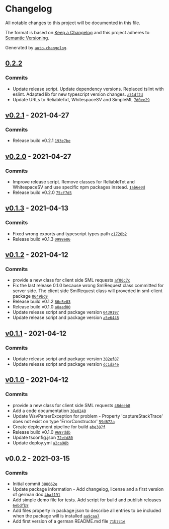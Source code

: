 # Changelog

All notable changes to this project will be documented in this file.

The format is based on [Keep a Changelog](https://keepachangelog.com/en/1.0.0/)
and this project adheres to [Semantic Versioning](https://semver.org/spec/v2.0.0.html).

Generated by [`auto-changelog`](https://github.com/CookPete/auto-changelog).

## [0.2.2](https://github.com/GELight/sml/compare/v0.2.1...0.2.2)

### Commits

- Update release script. Update dependency versions. Replaced tslint with eslint. Adapted lib for new typescript version changes. [`a51df2d`](https://github.com/GELight/sml/commit/a51df2d630b88580e4f8d6429efce642538f1dbf)
- Update URLs to ReliableTxt, WhitespaceSV and SimpleML [`7d0ee29`](https://github.com/GELight/sml/commit/7d0ee297e06c621dd8bf7de0f05b77355ffd737f)

## [v0.2.1](https://github.com/GELight/sml/compare/v0.2.0...v0.2.1) - 2021-04-27

### Commits

- Release build v0.2.1 [`193e7be`](https://github.com/GELight/sml/commit/193e7bea445f331bd6810abe9e9f0ae4ccef743e)

## [v0.2.0](https://github.com/GELight/sml/compare/v0.1.3...v0.2.0) - 2021-04-27

### Commits

- Improve release script. Remove classes for ReliableTxt and WhitespaceSV and use specific npm packages instead. [`1ab6e0d`](https://github.com/GELight/sml/commit/1ab6e0d710dd9382d642ea87fff009c4cf643d37)
- Release build v0.2.0 [`75cf7d5`](https://github.com/GELight/sml/commit/75cf7d56ecdeedaea47917c3726aa362fe640e0a)

## [v0.1.3](https://github.com/GELight/sml/compare/v0.1.2...v0.1.3) - 2021-04-13

### Commits

- Fixed wrong exports and typescript types path [`c1720b2`](https://github.com/GELight/sml/commit/c1720b233c654fb7490ef440006f6e3b812504f2)
- Release build v0.1.3 [`0998e86`](https://github.com/GELight/sml/commit/0998e8627643161629b99c7974290acd4cc4238c)

## [v0.1.2](https://github.com/GELight/sml/compare/v0.1.1...v0.1.2) - 2021-04-12

### Commits

- provide a new class for client side SML requests [`af00c7c`](https://github.com/GELight/sml/commit/af00c7c0869085c42fa76b4e1427249c493ffe4a)
- Fix the last release 0.1.0 because wrong SmlRequest class committed for server side. The client side SmlRequest class will proveded in sml-client package [`8649bc9`](https://github.com/GELight/sml/commit/8649bc988922138feaf4af8e9d4739ea8f4077d9)
- Release build v0.1.2 [`66e5e03`](https://github.com/GELight/sml/commit/66e5e03933369d88ffa909cefb913374574862f1)
- Release build v0.1.0 [`a8aad00`](https://github.com/GELight/sml/commit/a8aad003f5daa71d0d1ad347fcd11e8a1a096012)
- Update release script and package version [`0439197`](https://github.com/GELight/sml/commit/0439197b06120a482868f061dec8b488e792968e)
- Update release script and package version [`a5e6448`](https://github.com/GELight/sml/commit/a5e64480b6f2817288f01781e569ed38cee6f164)

## [v0.1.1](https://github.com/GELight/sml/compare/v0.1.0...v0.1.1) - 2021-04-12

### Commits

- Update release script and package version [`302ef87`](https://github.com/GELight/sml/commit/302ef878cf98d9da4a015467719b247169e2a2fb)
- Update release script and package version [`dc1da4e`](https://github.com/GELight/sml/commit/dc1da4edd78353c1a3ac77df0cf1cad810c7b306)

## [v0.1.0](https://github.com/GELight/sml/compare/v0.0.2...v0.1.0) - 2021-04-12

### Commits

- provide a new class for client side SML requests [`48deeb8`](https://github.com/GELight/sml/commit/48deeb8e43a8dffe79e132ce937957e64c75c94f)
- Add a code documentation [`30e0240`](https://github.com/GELight/sml/commit/30e02400091b3a8aaa32ddb66267cdcbe1571265)
- Update WsvParserException for problem - Property 'captureStackTrace' does not exist on type 'ErrorConstructor' [`59d672a`](https://github.com/GELight/sml/commit/59d672a5339392ec90116aecd6baa2fd004c3821)
- Create deployment pipeline for build [`abe387f`](https://github.com/GELight/sml/commit/abe387f662c61ed3fd944f614efb3e1a28a3a5dd)
- Release build v0.1.0 [`9687ddb`](https://github.com/GELight/sml/commit/9687ddbf2ab41479be2f07760899454b7db8185f)
- Update tsconfig.json [`72efd80`](https://github.com/GELight/sml/commit/72efd80698be9374055e9c287f0e0223def5bade)
- Update deploy.yml [`a2ca98b`](https://github.com/GELight/sml/commit/a2ca98b362595944bc4a6473cc91e6bdf8465d3a)

## v0.0.2 - 2021-03-15

### Commits

- Initial commit [`388662e`](https://github.com/GELight/sml/commit/388662e933cce376e0c0fe2168de7b9c1590e681)
- Update package information - Add changelog, license and a first version of german doc [`4baf191`](https://github.com/GELight/sml/commit/4baf19172d1856fa1fa4dfcf953fef01edb1c370)
- Add simple demo file for tests. Add script for build and publish releases [`6ebdfb8`](https://github.com/GELight/sml/commit/6ebdfb86e56b85c19bea67bfc26f587f06c52ac8)
- Add files property in package json to describe all entries to be included when the package will is installed [`aa9caa7`](https://github.com/GELight/sml/commit/aa9caa7fda083d4468775d0d6c31f36ee907c07d)
- Add first version of a german README.md file [`71b2c1e`](https://github.com/GELight/sml/commit/71b2c1e602007c5dc4313b1b5b5b43a1a3ab6171)
